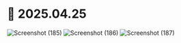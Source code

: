 # 📆 2025.04.25
![Screenshot (185)](https://github.com/user-attachments/assets/0d04f695-cbd2-403a-8604-64a992e404af)
![Screenshot (186)](https://github.com/user-attachments/assets/4a97b2de-ea4a-4630-a053-b0c1d53fd1dd)
![Screenshot (187)](https://github.com/user-attachments/assets/b58a37fb-b3d9-431c-a3af-cbe1ef6ad02c)
